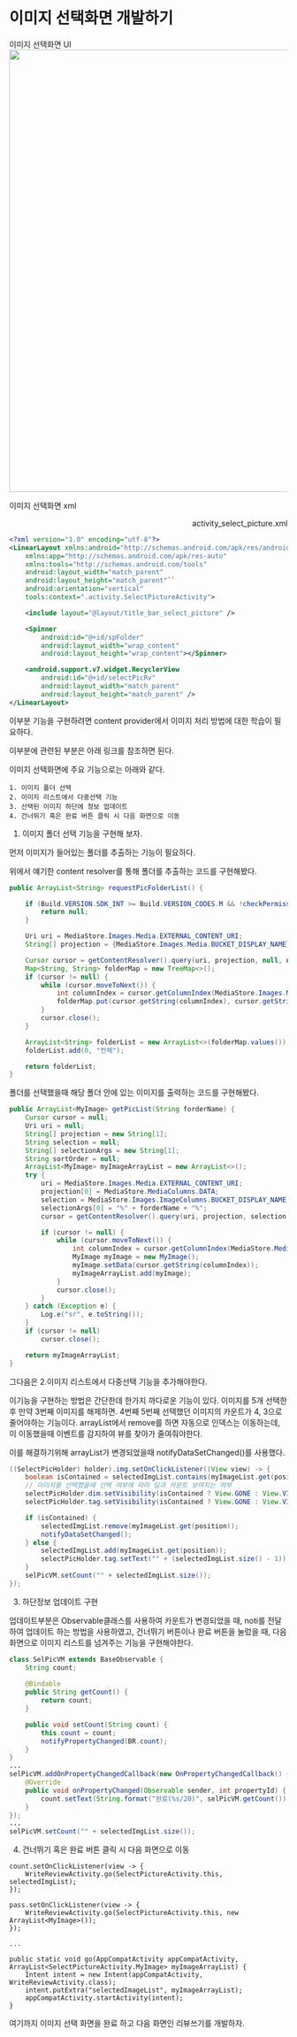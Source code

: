# 이미지 선택화면 개발하기

이미지 선택화면 UI
<img src = "select_picture1.png" height="800px">

이미지 선택화면 xml
<div style="text-align: right"> activity_select_picture.xml </div>

```xml
<?xml version="1.0" encoding="utf-8"?>
<LinearLayout xmlns:android="http://schemas.android.com/apk/res/android"
    xmlns:app="http://schemas.android.com/apk/res-auto"
    xmlns:tools="http://schemas.android.com/tools"
    android:layout_width="match_parent"
    android:layout_height="match_parent"``
    android:orientation="vertical"
    tools:context=".activity.SelectPictureActivity">

    <include layout="@layout/title_bar_select_picture" />

    <Spinner
        android:id="@+id/spFolder"
        android:layout_width="wrap_content"
        android:layout_height="wrap_content"></Spinner>

    <android.support.v7.widget.RecyclerView
        android:id="@+id/selectPicRv"
        android:layout_width="match_parent"
        android:layout_height="match_parent" />
</LinearLayout>
```

이부분 기능을 구현하려면 content provider에서 이미지 처리 방법에 대한 학습이 필요하다.

이부분에 관련된 부분은 아래 링크를 참조하면 된다.



이미지 선택화면에 주요 기능으로는 아래와 같다.

```
1. 이미지 폴더 선택
2. 이미지 리스트에서 다중선택 기능
3. 선택된 이미지 하단에 정보 업데이트
4. 건너뛰기 혹은 완료 버튼 클릭 시 다음 화면으로 이동
```

1. 이미지 폴더 선택 기능을 구현해 보자.

먼저 이미지가 들어있는 폴더를 추출하는 기능이 필요하다.

위에서 얘기한 content resolver를 통해 폴더를 추출하는 코드를 구현해봤다.

```java
public ArrayList<String> requestPicFolderList() {

    if (Build.VERSION.SDK_INT >= Build.VERSION_CODES.M && !checkPermission()) {
        return null;
    }

    Uri uri = MediaStore.Images.Media.EXTERNAL_CONTENT_URI;
    String[] projection = {MediaStore.Images.Media.BUCKET_DISPLAY_NAME};

    Cursor cursor = getContentResolver().query(uri, projection, null, null, null);
    Map<String, String> folderMap = new TreeMap<>();
    if (cursor != null) {
        while (cursor.moveToNext()) {
            int columnIndex = cursor.getColumnIndex(MediaStore.Images.Media.BUCKET_DISPLAY_NAME);
            folderMap.put(cursor.getString(columnIndex), cursor.getString(columnIndex));
        }
        cursor.close();
    }

    ArrayList<String> folderList = new ArrayList<>(folderMap.values());
    folderList.add(0, "전체");

    return folderList;
}
```

폴더를 선택했을때 해당 폴더 안에 있는 이미지를 출력하는 코드를 구현해봤다.

```java
public ArrayList<MyImage> getPicList(String forderName) {
    Cursor cursor = null;
    Uri uri = null;
    String[] projection = new String[1];
    String selection = null;
    String[] selectionArgs = new String[1];
    String sortOrder = null;
    ArrayList<MyImage> myImageArrayList = new ArrayList<>();
    try {
        uri = MediaStore.Images.Media.EXTERNAL_CONTENT_URI;
        projection[0] = MediaStore.MediaColumns.DATA;
        selection = MediaStore.Images.ImageColumns.BUCKET_DISPLAY_NAME + " LIKE ?";
        selectionArgs[0] = "%" + forderName + "%";
        cursor = getContentResolver().query(uri, projection, selection, selectionArgs, sortOrder);

        if (cursor != null) {
            while (cursor.moveToNext()) {
                int columnIndex = cursor.getColumnIndex(MediaStore.MediaColumns.DATA);
                MyImage myImage = new MyImage();
                myImage.setData(cursor.getString(columnIndex));
                myImageArrayList.add(myImage);
            }
            cursor.close();
        }
    } catch (Exception e) {
        Log.e("sr", e.toString());
    }
    if (cursor != null)
        cursor.close();

    return myImageArrayList;
}
```

그다음은 2.이미지 리스트에서 다중선택 기능을 추가해야한다.

이기능을 구현하는 방법은 간단한데 한가지 까다로운 기능이 있다. 이미지를 5개 선택한 후 만약 3번째 이미지를 해제하면. 4번째 5번째 선택했던 이미지의 카운트가 4, 3으로 줄어야하는 기능이다. arrayList에서 remove를 하면 자동으로 인덱스는 이동하는데, 이 이동했을때 이벤트를 감지하여 뷰를 찾아가 줄여줘야한다. 

이를 해결하기위해 arrayList가 변경되었을때 notifyDataSetChanged()를 사용했다.

```java
((SelectPicHolder) holder).img.setOnClickListener((View view) -> {
    boolean isContained = selectedImgList.contains(myImageList.get(position));
    // 이미지를 선택했을때 선택 여부에 따라 딤과 카운트 보여지는 여부
    selectPicHolder.dim.setVisibility(isContained ? View.GONE : View.VISIBLE);
    selectPicHolder.tag.setVisibility(isContained ? View.GONE : View.VISIBLE);

    if (isContained) {
        selectedImgList.remove(myImageList.get(position));
        notifyDataSetChanged();
    } else {
        selectedImgList.add(myImageList.get(position));
        selectPicHolder.tag.setText("" + (selectedImgList.size() - 1));
    }
    selPicVM.setCount("" + selectedImgList.size());
});
```



3. 하단정보 업데이트 구현

업데이트부분은 Observable클래스를 사용하여 카운트가 변경되었을 때, noti를 전달하여 업데이트 하는 방법을 사용하였고, 건너뛰기 버튼이나 완료 버튼을 눌렀을 때, 다음화면으로 이미지 리스트를 넘겨주는 기능을 구현해야한다. 

```java
class SelPicVM extends BaseObservable {
    String count;
    
    @Bindable
    public String getCount() {
        return count;
    }

    public void setCount(String count) {
        this.count = count;
        notifyPropertyChanged(BR.count);
    }
}
...
selPicVM.addOnPropertyChangedCallback(new OnPropertyChangedCallback() {
    @Override
    public void onPropertyChanged(Observable sender, int propertyId) {
        count.setText(String.format("완료(%s/20)", selPicVM.getCount()));
    }
});
...
selPicVM.setCount("" + selectedImgList.size());
```



4. 건너뛰기 혹은 완료 버튼 클릭 시 다음 화면으로 이동

```
count.setOnClickListener(view -> {
    WriteReviewActivity.go(SelectPictureActivity.this, selectedImgList);
});

pass.setOnClickListener(view -> {
    WriteReviewActivity.go(SelectPictureActivity.this, new ArrayList<MyImage>());
});

...

public static void go(AppCompatActivity appCompatActivity, ArrayList<SelectPictureActivity.MyImage> myImageArrayList) {
    Intent intent = new Intent(appCompatActivity, WriteReviewActivity.class);
    intent.putExtra("selectedImageList", myImageArrayList);
    appCompatActivity.startActivity(intent);
}
```



여기까지 이미지 선택 화면을 완료 하고 다음 화면인 리뷰쓰기를 개발하자. 

